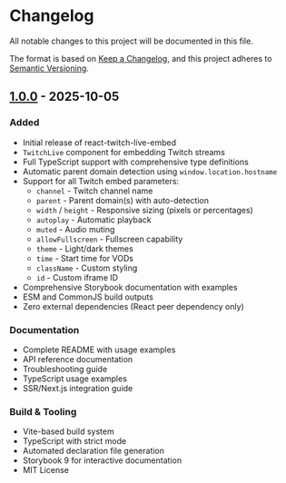 # Changelog

All notable changes to this project will be documented in this file.

The format is based on [Keep a Changelog](https://keepachangelog.com/en/1.0.0/),
and this project adheres to [Semantic Versioning](https://semver.org/spec/v2.0.0.html).

## [1.0.0] - 2025-10-05

### Added
- Initial release of react-twitch-live-embed
- `TwitchLive` component for embedding Twitch streams
- Full TypeScript support with comprehensive type definitions
- Automatic parent domain detection using `window.location.hostname`
- Support for all Twitch embed parameters:
  - `channel` - Twitch channel name
  - `parent` - Parent domain(s) with auto-detection
  - `width` / `height` - Responsive sizing (pixels or percentages)
  - `autoplay` - Automatic playback
  - `muted` - Audio muting
  - `allowFullscreen` - Fullscreen capability
  - `theme` - Light/dark themes
  - `time` - Start time for VODs
  - `className` - Custom styling
  - `id` - Custom iframe ID
- Comprehensive Storybook documentation with examples
- ESM and CommonJS build outputs
- Zero external dependencies (React peer dependency only)

### Documentation
- Complete README with usage examples
- API reference documentation
- Troubleshooting guide
- TypeScript usage examples
- SSR/Next.js integration guide

### Build & Tooling
- Vite-based build system
- TypeScript with strict mode
- Automated declaration file generation
- Storybook 9 for interactive documentation
- MIT License

[1.0.0]: https://github.com/KFlamsted/react-twitch-live-embed/releases/tag/v1.0.0

